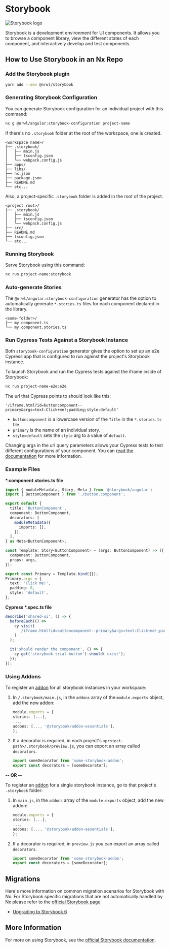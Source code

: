# Storybook

![Storybook logo](/shared/storybook-logo.png)

Storybook is a development environment for UI components. It allows you to browse a component library, view the different states of each component, and interactively develop and test components.

## How to Use Storybook in an Nx Repo

### Add the Storybook plugin

```bash
yarn add --dev @nrwl/storybook
```

### Generating Storybook Configuration

You can generate Storybook configuration for an individual project with this command:

```bash
nx g @nrwl/angular:storybook-configuration project-name
```

If there's no `.storybook` folder at the root of the workspace, one is created.

```treeview
<workspace name>/
├── .storybook/
│   ├── main.js
│   ├── tsconfig.json
│   └── webpack.config.js
├── apps/
├── libs/
├── nx.json
├── package.json
├── README.md
└── etc...
```

Also, a project-specific `.storybook` folder is added in the root of the project.

```treeview
<project root>/
├── .storybook/
│   ├── main.js
│   ├── tsconfig.json
│   └── webpack.config.js
├── src/
├── README.md
├── tsconfig.json
└── etc...
```

### Running Storybook

Serve Storybook using this command:

```bash
nx run project-name:storybook
```

### Auto-generate Stories

The `@nrwl/angular:storybook-configuration` generator has the option to automatically generate `*.stories.ts` files for each component declared in the library.

```treeview
<some-folder>/
├── my.component.ts
└── my.component.stories.ts
```

### Run Cypress Tests Against a Storybook Instance

Both `storybook-configuration` generator gives the option to set up an e2e Cypress app that is configured to run against the project's Storybook instance.

To launch Storybook and run the Cypress tests against the iframe inside of Storybook:

```bash
nx run project-name-e2e:e2e
```

The url that Cypress points to should look like this:

`'/iframe.html?id=buttoncomponent--primary&args=text:Click+me!;padding;style:default'`

- `buttoncomponent` is a lowercase version of the `Title` in the `*.stories.ts` file.
- `primary` is the name of an individual story.
- `style=default` sets the `style` arg to a value of `default`.

Changing args in the url query parameters allows your Cypress tests to test different configurations of your component. You can [read the documentation](https://storybook.js.org/docs/angular/writing-stories/args#setting-args-through-the-url) for more information.

### Example Files

**\*.component.stories.ts file**

```typescript
import { moduleMetadata, Story, Meta } from '@storybook/angular';
import { ButtonComponent } from './button.component';

export default {
  title: 'ButtonComponent',
  component: ButtonComponent,
  decorators: [
    moduleMetadata({
      imports: [],
    }),
  ],
} as Meta<ButtonComponent>;

const Template: Story<ButtonComponent> = (args: ButtonComponent) => ({
  component: ButtonComponent,
  props: args,
});

export const Primary = Template.bind({});
Primary.args = {
  text: 'Click me!',
  padding: 0,
  style: 'default',
};
```

**Cypress \*.spec.ts file**

```typescript
describe('shared-ui', () => {
  beforeEach(() =>
    cy.visit(
      '/iframe.html?id=buttoncomponent--primary&args=text:Click+me!;padding;style:default'
    )
  );

  it('should render the component', () => {
    cy.get('storybook-trial-button').should('exist');
  });
});
```

### Using Addons

To register an [addon](https://storybook.js.org/addons/) for all storybook instances in your workspace:

1. In `/.storybook/main.js`, in the `addons` array of the `module.exports` object, add the new addon:
   ```typescript
   module.exports = {
   stories: [...],
   ...,
   addons: [..., '@storybook/addon-essentials'],
   };
   ```
2. If a decorator is required, in each project's `<project-path>/.storybook/preview.js`, you can export an array called `decorators`.

   ```typescript
   import someDecorator from 'some-storybook-addon';
   export const decorators = [someDecorator];
   ```

**-- OR --**

To register an [addon](https://storybook.js.org/addons/) for a single storybook instance, go to that project's `.storybook` folder:

1. In `main.js`, in the `addons` array of the `module.exports` object, add the new addon:
   ```typescript
   module.exports = {
   stories: [...],
   ...,
   addons: [..., '@storybook/addon-essentials'],
   };
   ```
2. If a decorator is required, in `preview.js` you can export an array called `decorators`.

   ```typescript
   import someDecorator from 'some-storybook-addon';
   export const decorators = [someDecorator];
   ```

## Migrations

Here's more information on common migration scenarios for Storybook with Nx. For Storybook specific migrations that are not automatically handled by Nx please refer to the [official Storybook page](https://storybook.js.org/)

- [Upgrading to Storybook 6](/angular/storybook/upgrade-storybook-v6)

## More Information

For more on using Storybook, see the [official Storybook documentation](https://storybook.js.org/docs/basics/introduction/).
